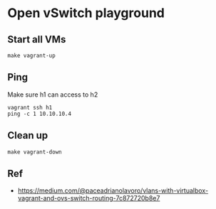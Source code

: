 # Open vSwitch playground

## Start all VMs

```
make vagrant-up
```

## Ping

Make sure h1 can access to h2

```
vagrant ssh h1
ping -c 1 10.10.10.4
```

## Clean up

```
make vagrant-down
```

## Ref

- https://medium.com/@paceadrianolavoro/vlans-with-virtualbox-vagrant-and-ovs-switch-routing-7c872720b8e7
